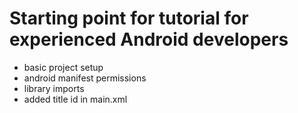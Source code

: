 Starting point for tutorial for experienced Android developers
==============================================================
 * basic project setup
 * android manifest permissions 
 * library imports
 * added title id in main.xml
 